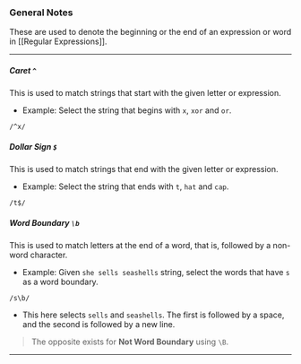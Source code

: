 ### General Notes

These are used to denote the beginning or the end of an expression or word in [[Regular Expressions]].

---
##### Caret `^`

This is used to match strings that start with the given letter or expression.
- Example: Select the string that begins with `x`, `xor` and `or`.
```
/^x/
```

##### Dollar Sign `$`

This is used to match strings that end with the given letter or expression.
- Example: Select the string that ends with `t`, `hat` and `cap`.
```
/t$/
```

##### Word Boundary `\b`

This is used to match letters at the end of a word, that is, followed by a non-word character.
- Example: Given `she sells seashells` string, select the words that have `s` as a word boundary.
```
/s\b/
```
- This here selects `sells` and `seashells`. The first is followed by a space, and the second is followed by a new line.

> The opposite exists for **Not Word Boundary** using `\B`.

---
